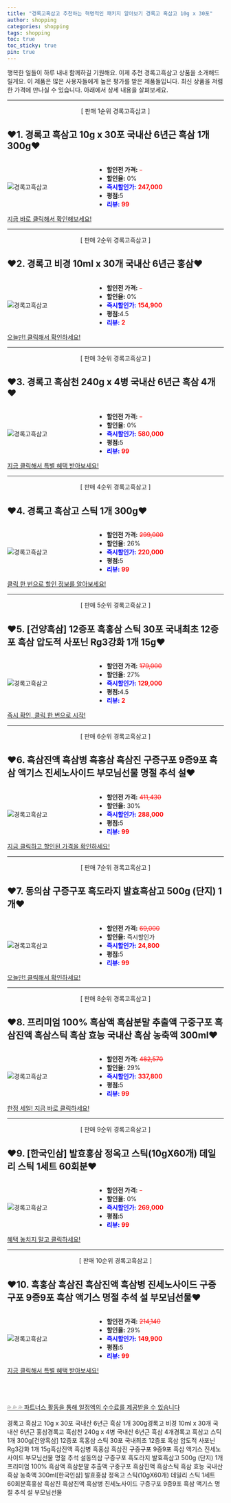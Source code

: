 ```yaml
---
title: "경록고흑삼고 추천하는 혁명적인 패키지 알아보기 경록고 흑삼고 10g x 30포"
author: shopping
categories: shopping
tags: shopping
toc: true
toc_sticky: true
pin: true
---
```

행복한 일들이 하루 내내 함께하길 기원해요. 이제 추천 경록고흑삼고 상품을 소개해드릴게요. 이 제품은 많은 사용자들에게 높은 평가를 받은 제품들입니다. 최신 상품을 저렴한 가격에 만나실 수 있습니다. 아래에서 상세 내용을 살펴보세요.

---
<p class="toplist" style="margin: 0 auto; display: block; width: fit-content;">[ 판매 1순위 경록고흑삼고 ]</p>

<h2><strong>❤️1. 경록고 흑삼고 10g x 30포 국내산 6년근 흑삼 1개 300g❤️</strong></h2>

<div style="display: flex; align-items: center;">
    <div style="flex: 0.4;">
        <img src="https://thumbnail7.coupangcdn.com/thumbnails/remote/230x230ex/image/vendor_inventory/eb31/dbc0b0735c4e12ad03a587c9ff06a3d9e3c92a01ee123000ef68003707d2.jpg" alt="경록고흑삼고" style="max-width: 100%;">
    </div>
    <div style="flex: 0.6; margin-left: 10px;">
        <ul>
            <li><strong>할인전 가격:</strong> <del style="color: red;">-</del></li>
            <li><strong>할인율:</strong> 0%</li>
            <li><span style='color:blue'><strong>즉시할인가:</strong></span> <span style='color:red'><strong>247,000</strong></span></li>
            <li><strong>평점:</strong>5</li>
            <li><span style='color:blue'><strong>리뷰:</strong></span> <span style='color:red'><strong>99</strong></span></li>
        </ul>
    </div>
</div>
<div class="center">
    <a href="https://selin100587.github.io?lptag=AF9450613&subid=githubio&pageKey=8088686332&traceid=V0-153&itemId=22834621886&vendorItemId=90283066156" class="myButton">
        지금 바로 클릭해서 확인해보세요!
    </a>
</div>


---
<p class="toplist" style="margin: 0 auto; display: block; width: fit-content;">[ 판매 2순위 경록고흑삼고 ]</p>

<h2><strong>❤️2. 경록고 비경 10ml x 30개 국내산 6년근 홍삼❤️</strong></h2>

<div style="display: flex; align-items: center;">
    <div style="flex: 0.4;">
        <img src="https://thumbnail6.coupangcdn.com/thumbnails/remote/230x230ex/image/vendor_inventory/a969/304f69f988c78308718cd0baeb33fddaa7033f2c036553a20eb52f7dffb9.jpg" alt="경록고흑삼고" style="max-width: 100%;">
    </div>
    <div style="flex: 0.6; margin-left: 10px;">
        <ul>
            <li><strong>할인전 가격:</strong> <del style="color: red;">-</del></li>
            <li><strong>할인율:</strong> 0%</li>
            <li><span style='color:blue'><strong>즉시할인가:</strong></span> <span style='color:red'><strong>154,900</strong></span></li>
            <li><strong>평점:</strong>4.5</li>
            <li><span style='color:blue'><strong>리뷰:</strong></span> <span style='color:red'><strong>2</strong></span></li>
        </ul>
    </div>
</div>
<div class="center">
    <a href="https://selin100587.github.io?lptag=AF9450613&subid=githubio&pageKey=8203536370&traceid=V0-153&itemId=19689288011&vendorItemId=89781355111" class="myButton">
        오늘만! 클릭해서 확인하세요!
    </a>
</div>


---
<p class="toplist" style="margin: 0 auto; display: block; width: fit-content;">[ 판매 3순위 경록고흑삼고 ]</p>

<h2><strong>❤️3. 경록고 흑삼천 240g x 4병 국내산 6년근 흑삼 4개❤️</strong></h2>

<div style="display: flex; align-items: center;">
    <div style="flex: 0.4;">
        <img src="https://thumbnail8.coupangcdn.com/thumbnails/remote/230x230ex/image/vendor_inventory/2c97/927ea489859985fa14e43dc74f406801c86b23527b2cd07627a8b5deae27.png" alt="경록고흑삼고" style="max-width: 100%;">
    </div>
    <div style="flex: 0.6; margin-left: 10px;">
        <ul>
            <li><strong>할인전 가격:</strong> <del style="color: red;">-</del></li>
            <li><strong>할인율:</strong> 0%</li>
            <li><span style='color:blue'><strong>즉시할인가:</strong></span> <span style='color:red'><strong>580,000</strong></span></li>
            <li><strong>평점:</strong>5</li>
            <li><span style='color:blue'><strong>리뷰:</strong></span> <span style='color:red'><strong>99</strong></span></li>
        </ul>
    </div>
</div>
<div class="center">
    <a href="https://selin100587.github.io?lptag=AF9450613&subid=githubio&pageKey=7895493853&traceid=V0-153&itemId=21625946922&vendorItemId=88676962656" class="myButton">
        지금 클릭해서 특별 혜택 받아보세요!
    </a>
</div>


---
<p class="toplist" style="margin: 0 auto; display: block; width: fit-content;">[ 판매 4순위 경록고흑삼고 ]</p>

<h2><strong>❤️4. 경록고 흑삼고 스틱 1개 300g❤️</strong></h2>

<div style="display: flex; align-items: center;">
    <div style="flex: 0.4;">
        <img src="https://thumbnail7.coupangcdn.com/thumbnails/remote/230x230ex/image/vendor_inventory/e5dc/1bf00cec131e41ba487f0736d9f5f221c3058c0c5e4b62fc1b871ced9c95.png" alt="경록고흑삼고" style="max-width: 100%;">
    </div>
    <div style="flex: 0.6; margin-left: 10px;">
        <ul>
            <li><strong>할인전 가격:</strong> <del style="color: red;">299,000</del></li>
            <li><strong>할인율:</strong> 26%</li>
            <li><span style='color:blue'><strong>즉시할인가:</strong></span> <span style='color:red'><strong>220,000</strong></span></li>
            <li><strong>평점:</strong>5</li>
            <li><span style='color:blue'><strong>리뷰:</strong></span> <span style='color:red'><strong>99</strong></span></li>
        </ul>
    </div>
</div>
<div class="center">
    <a href="https://selin100587.github.io?lptag=AF9450613&subid=githubio&pageKey=8203509514&traceid=V0-153&itemId=23609966822&vendorItemId=90635631831" class="myButton">
        클릭 한 번으로 할인 정보를 알아보세요!
    </a>
</div>


---
<p class="toplist" style="margin: 0 auto; display: block; width: fit-content;">[ 판매 5순위 경록고흑삼고 ]</p>

<h2><strong>❤️5. [건양흑삼] 12증포 흑홍삼 스틱 30포 국내최초 12증포 흑삼 압도적 사포닌 Rg3강화 1개 15g❤️</strong></h2>

<div style="display: flex; align-items: center;">
    <div style="flex: 0.4;">
        <img src="https://thumbnail8.coupangcdn.com/thumbnails/remote/230x230ex/image/vendor_inventory/a9aa/dd6ea09887fd5699cca6cbceb51ad9fb3727d04e0aa4f86d9db1350cace6.jpg" alt="경록고흑삼고" style="max-width: 100%;">
    </div>
    <div style="flex: 0.6; margin-left: 10px;">
        <ul>
            <li><strong>할인전 가격:</strong> <del style="color: red;">179,000</del></li>
            <li><strong>할인율:</strong> 27%</li>
            <li><span style='color:blue'><strong>즉시할인가:</strong></span> <span style='color:red'><strong>129,000</strong></span></li>
            <li><strong>평점:</strong>4.5</li>
            <li><span style='color:blue'><strong>리뷰:</strong></span> <span style='color:red'><strong>2</strong></span></li>
        </ul>
    </div>
</div>
<div class="center">
    <a href="https://selin100587.github.io?lptag=AF9450613&subid=githubio&pageKey=7828645876&traceid=V0-153&itemId=21285340115&vendorItemId=88345313080" class="myButton">
        즉시 확인, 클릭 한 번으로 시작!
    </a>
</div>


---
<p class="toplist" style="margin: 0 auto; display: block; width: fit-content;">[ 판매 6순위 경록고흑삼고 ]</p>

<h2><strong>❤️6. 흑삼진액 흑삼병 흑홍삼 흑삼진 구증구포 9증9포 흑삼 액기스 진세노사이드 부모님선물 명절 추석 설❤️</strong></h2>

<div style="display: flex; align-items: center;">
    <div style="flex: 0.4;">
        <img src="https://thumbnail10.coupangcdn.com/thumbnails/remote/230x230ex/image/vendor_inventory/0c1f/b70cef465c8d5e56431473182f5817e1a1ded0695dbea39ff76c4d54b76b.png" alt="경록고흑삼고" style="max-width: 100%;">
    </div>
    <div style="flex: 0.6; margin-left: 10px;">
        <ul>
            <li><strong>할인전 가격:</strong> <del style="color: red;">411,430</del></li>
            <li><strong>할인율:</strong> 30%</li>
            <li><span style='color:blue'><strong>즉시할인가:</strong></span> <span style='color:red'><strong>288,000</strong></span></li>
            <li><strong>평점:</strong>5</li>
            <li><span style='color:blue'><strong>리뷰:</strong></span> <span style='color:red'><strong>99</strong></span></li>
        </ul>
    </div>
</div>
<div class="center">
    <a href="https://selin100587.github.io?lptag=AF9450613&subid=githubio&pageKey=8198491993&traceid=V0-153&itemId=23491244817&vendorItemId=90517702450" class="myButton">
        지금 클릭하고 할인된 가격을 확인하세요!
    </a>
</div>


---
<p class="toplist" style="margin: 0 auto; display: block; width: fit-content;">[ 판매 7순위 경록고흑삼고 ]</p>

<h2><strong>❤️7. 동의삼 구증구포 흑도라지 발효흑삼고 500g (단지) 1개❤️</strong></h2>

<div style="display: flex; align-items: center;">
    <div style="flex: 0.4;">
        <img src="https://thumbnail7.coupangcdn.com/thumbnails/remote/230x230ex/image/vendor_inventory/e9e0/b32b30dac6d47156f285713e24d1f9cd1baa4b4354d840cb35136142089c.jpg" alt="경록고흑삼고" style="max-width: 100%;">
    </div>
    <div style="flex: 0.6; margin-left: 10px;">
        <ul>
            <li><strong>할인전 가격:</strong> <del style="color: red;">69,000</del></li>
            <li><strong>할인율:</strong> 즉시할인가</li>
            <li><span style='color:blue'><strong>즉시할인가:</strong></span> <span style='color:red'><strong>24,800</strong></span></li>
            <li><strong>평점:</strong>5</li>
            <li><span style='color:blue'><strong>리뷰:</strong></span> <span style='color:red'><strong>99</strong></span></li>
        </ul>
    </div>
</div>
<div class="center">
    <a href="https://selin100587.github.io?lptag=AF9450613&subid=githubio&pageKey=7923059762&traceid=V0-153&itemId=21773310075&vendorItemId=88991309131" class="myButton">
        오늘만! 클릭해서 확인하세요!
    </a>
</div>


---
<p class="toplist" style="margin: 0 auto; display: block; width: fit-content;">[ 판매 8순위 경록고흑삼고 ]</p>

<h2><strong>❤️8. 프리미엄 100% 흑삼액 흑삼분말 추출액 구중구포 흑삼진액 흑삼스틱 흑삼 효능 국내산 흑삼 농축액 300ml❤️</strong></h2>

<div style="display: flex; align-items: center;">
    <div style="flex: 0.4;">
        <img src="https://thumbnail9.coupangcdn.com/thumbnails/remote/230x230ex/image/vendor_inventory/27af/d07fc891dfb7e2a23ab086bf8194d515a1c8b596abf81745547be9b6a53a.png" alt="경록고흑삼고" style="max-width: 100%;">
    </div>
    <div style="flex: 0.6; margin-left: 10px;">
        <ul>
            <li><strong>할인전 가격:</strong> <del style="color: red;">482,570</del></li>
            <li><strong>할인율:</strong> 29%</li>
            <li><span style='color:blue'><strong>즉시할인가:</strong></span> <span style='color:red'><strong>337,800</strong></span></li>
            <li><strong>평점:</strong>5</li>
            <li><span style='color:blue'><strong>리뷰:</strong></span> <span style='color:red'><strong>99</strong></span></li>
        </ul>
    </div>
</div>
<div class="center">
    <a href="https://selin100587.github.io?lptag=AF9450613&subid=githubio&pageKey=8198491672&traceid=V0-153&itemId=23491243507&vendorItemId=90517701217" class="myButton">
        한정 세일! 지금 바로 클릭하세요!
    </a>
</div>


---
<p class="toplist" style="margin: 0 auto; display: block; width: fit-content;">[ 판매 9순위 경록고흑삼고 ]</p>

<h2><strong>❤️9. [한국인삼] 발효홍삼 정옥고 스틱(10gX60개) 데일리 스틱 1세트 60회분❤️</strong></h2>

<div style="display: flex; align-items: center;">
    <div style="flex: 0.4;">
        <img src="https://thumbnail9.coupangcdn.com/thumbnails/remote/230x230ex/image/vendor_inventory/126a/7b387029542482e5da950f21d5a0614da367774488bf29226db4bf16956e.jpg" alt="경록고흑삼고" style="max-width: 100%;">
    </div>
    <div style="flex: 0.6; margin-left: 10px;">
        <ul>
            <li><strong>할인전 가격:</strong> <del style="color: red;">-</del></li>
            <li><strong>할인율:</strong> 0%</li>
            <li><span style='color:blue'><strong>즉시할인가:</strong></span> <span style='color:red'><strong>269,000</strong></span></li>
            <li><strong>평점:</strong>5</li>
            <li><span style='color:blue'><strong>리뷰:</strong></span> <span style='color:red'><strong>99</strong></span></li>
        </ul>
    </div>
</div>
<div class="center">
    <a href="https://selin100587.github.io?lptag=AF9450613&subid=githubio&pageKey=8203565978&traceid=V0-153&itemId=23415813903&vendorItemId=90442867652" class="myButton">
        혜택 놓치지 말고 클릭하세요!
    </a>
</div>


---
<p class="toplist" style="margin: 0 auto; display: block; width: fit-content;">[ 판매 10순위 경록고흑삼고 ]</p>

<h2><strong>❤️10. 흑홍삼 흑삼진 흑삼진액 흑삼병 진세노사이드 구증구포 9증9포 흑삼 액기스 명절 추석 설 부모님선물❤️</strong></h2>

<div style="display: flex; align-items: center;">
    <div style="flex: 0.4;">
        <img src="https://thumbnail7.coupangcdn.com/thumbnails/remote/230x230ex/image/vendor_inventory/4dc0/deeb23a09081c55526005bd164a243bedc69ca6b5fedbca069bc6ad47cdc.png" alt="경록고흑삼고" style="max-width: 100%;">
    </div>
    <div style="flex: 0.6; margin-left: 10px;">
        <ul>
            <li><strong>할인전 가격:</strong> <del style="color: red;">214,140</del></li>
            <li><strong>할인율:</strong> 29%</li>
            <li><span style='color:blue'><strong>즉시할인가:</strong></span> <span style='color:red'><strong>149,900</strong></span></li>
            <li><strong>평점:</strong>5</li>
            <li><span style='color:blue'><strong>리뷰:</strong></span> <span style='color:red'><strong>99</strong></span></li>
        </ul>
    </div>
</div>
<div class="center">
    <a href="https://selin100587.github.io?lptag=AF9450613&subid=githubio&pageKey=8198492014&traceid=V0-153&itemId=23491244940&vendorItemId=90517702525" class="myButton">
        지금 클릭해서 특별 혜택 받아보세요!
    </a>
</div>

<br><br><br>[💦 💦 💦 파트너스 활동을 통해 일정액의 수수료를 제공받을 수 있습니다](https://link.coupang.com/a/bcpT2c)<br><br>경록고 흑삼고 10g x 30포 국내산 6년근 흑삼 1개 300g경록고 비경 10ml x 30개 국내산 6년근 홍삼경록고 흑삼천 240g x 4병 국내산 6년근 흑삼 4개경록고 흑삼고 스틱 1개 300g[건양흑삼] 12증포 흑홍삼 스틱 30포 국내최초 12증포 흑삼 압도적 사포닌 Rg3강화 1개 15g흑삼진액 흑삼병 흑홍삼 흑삼진 구증구포 9증9포 흑삼 액기스 진세노사이드 부모님선물 명절 추석 설동의삼 구증구포 흑도라지 발효흑삼고 500g (단지) 1개프리미엄 100% 흑삼액 흑삼분말 추출액 구중구포 흑삼진액 흑삼스틱 흑삼 효능 국내산 흑삼 농축액 300ml[한국인삼] 발효홍삼 정옥고 스틱(10gX60개) 데일리 스틱 1세트 60회분흑홍삼 흑삼진 흑삼진액 흑삼병 진세노사이드 구증구포 9증9포 흑삼 액기스 명절 추석 설 부모님선물